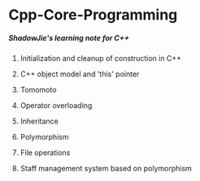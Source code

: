 # Cpp-Core-Programming

##### ShadowJie's learning note for C++



1. Initialization and cleanup of construction in C++

2. C++ object model and 'this' pointer

3. Tomomoto

4. Operator overloading

5. Inheritance

6. Polymorphism
7. File operations
8. Staff management system based on polymorphism